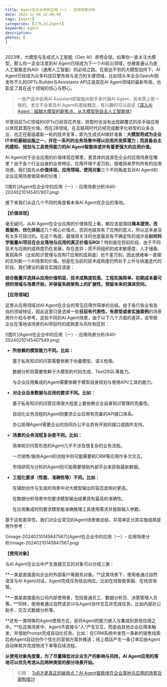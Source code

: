 ```yaml
---
title: Agent在企业中的应用（一）- 应用场景分析
date: 2023-12-06 12:00:00
tags: [Agent]
categories: [工作,AI,Agent]
keywords: Agent
description: 
photos: [
]
---
```

2023年，大模型与生成式人工智能（Gen AI）席卷全球。如果你一直关注大模型，那么你一定会注意到AI Agent已经成为下一个AI前沿领域，也被普遍认为是人工智能走向AGI（通用人工智能）的必经之路。在层出不穷的大模型加持下，AI Agent已经成为众多科技巨擎布局与发力的关键领域，比如领头羊企业OpenAI刚发布不久的GPTs Builder与Assistants API正是其在AI Agent领域的最新布局，也彰显了其在这个领域的信心与野心。



> 一些产品中会用AI Assistant即智能AI助手来代替AI Agent，其本质上是一致的。本文不会普及AI Agent的基础概念，有兴趣的可以阅读【[深入AI Agent：超越大模型的新焦点，从大模型到自主人工智能体](http://mp.weixin.qq.com/s?__biz=Mzk0MjUwMzY1MA==&mid=2247492564&idx=1&sn=d438adfa3738819493bb7ede131c61ab&chksm=c2c08059f5b7094f6bb9f944fae9bf23df04fdb6a03e29632a4fb178c5e3837558d049298f50&scene=21#wechat_redirect)】



尽管目前ToC领域的GPTs已经百花齐放，但暂时也没有出现颠覆式的杀手级应用以体现其潜在价值。而在2B领域，在互联网时代已经完成数字化转型的众多企业，也正在面临着新一轮的技术变革，即为生成式AI做好准备：**大模型将成为企业IT中的基础设施之一，并在一系列的业务场景中得以应用并发挥潜力；而具备自主的感知、规划与工具使用能力的AI Agent智能体或许有着更强大的应用价值。**



AI Agent对于企业应用的价值体现在哪里，更具体的说其在企业的应用场景在哪里？由于各个行业自身的业务特征、应用环境千差万别，很难简单罗列所有的应用场景。我们首先从**价值体现、应用领域、使用对象**三个不同角度去对AI Agent的企业应用场景做简单的分类：

![图片](Agent在企业中的应用（一）- 应用场景分析/640-20240210145407807.png)

接下来我们从这几个不同的角度看未来AI Agent在企业的落地。

**【价值体现】**

毫无疑问，从AI Agent在企业应用的价值体现上看，都应该是围绕**降本提效、改善服务、优化体验**这几个核心价值点，否则也就丧失了应用的意义，所以这本身没有太多可探讨的。在这个角度，最值得关注的也是最具有不确定性的或许是**如何科学衡量AI项目在企业落地与应用的真正价值与ROI**？特别是在目前阶段，由于不同技术与应用的成熟度仍在发展，存在差异；而不同组织的成本敏感度、人才储备、客观条件（比如知识管理与现有IT应用的成熟度）也千差万别，因此很难单一直接的去判断一个AI场景的价值。但是在当前的技术成熟度仍然处于上升与快速迭代的阶段，我们建议的最佳实践应该是：

**综合衡量并选择从应用价值明显、技术成熟度较高、工程实施简单、初期成本最可控的领域与场景开始，并保留系统架构上的扩展性，预留未来的演进空间。**

**【应用领域】**

这里从应用领域对AI Agent在企业的常见应用作简单的总结。由于各行各业有各自的领域特征，因此这里只是选择一些**目前有代表性、有原型或者实施案例**的场景用作介绍与参考。这些不同的AI Agent场景，由于以下几个方面的差异，会导致企业在落地该场景的AI项目时的成熟度与风险有区别：

![图片](Agent在企业中的应用（一）- 应用场景分析/640-20240210145407549.png)

- **所依赖的模型能力不同。比如：**

  基于私有知识的问答需要依赖于向量模型、语义检索。

  数据分析则需要依赖于大模型的代码生成、Text2SQL等能力。

  与企业应用集成的Agent需要依赖于模型自身规划与使用API/工具的能力。

  

- **对企业自身数据与应用的要求不同。比如：**

  基于私有知识的问答应用很大程度上要依赖企业自身知识管理的完备性。

  自动化业务流程的Agent则要求企业应用有完备的API接口体系。

  办公助理Agent需要企业的协同办公平台具有开放的接口或插件支持。

  

- **场景的业务流程复杂度不同。比如：**

  简单知识问答形态的Agent几乎不涉及很复杂的业务流程。

  一次销售/服务Agent的流程中则可能需要和CRM等应用作多次交互。

  市场研究与分析的Agent则可能需要借助外部平台来获取最新数据。

  

- **工程化要求（性能、准确性等）不同。比如：**

  在辅助创作与生成的场景中对大模型输出的容忍度相对更高。

  在数据分析场景中则要求模型输出结果具有最高的准确性。

  在应用集成时则要求模型能准确推理工具使用需求并提取输入参数。

  

基于这些差异性，我们对企业常见的Agent场景做总结，并简单区分其实施成熟度用作参考：

![image-20240210145847567](Agent在企业中的应用（一）- 应用场景分析/image-20240210145847567.png)

**【使用对象】**

与AI Agent在企业中产生直接交互的对象可以分成三类：

**一类是直接面向企业的外部客户等服务对象。**这类场景下，使用者通过自然语言与AI Agent对话，Agent完成任务给出响应。比如在线智能客服、在线咨询等。

**一类是直接面向公司内部使用者，包括普通员工、数据分析员、决策管理人员等。**同样，使用者通过自然语言UI与Agent协作交互并完成任务。比如内部办公助手、交互式数据分析等。

**还有一类特殊的Agent使用方式，是将Agent的能力嵌入与集成到其他应用之中。**在这类场景中，Agent不直接与“人”产生交互，而是由其他企业应用来触发，并借助Prompt完成自动化任务。比如：在CRM系统中发现一条新的销售线索后由Agent自动创作个性化的营销方案并推送；线上商店产生一条订单后由Agent自动审核并完成物流下单等后续流程。

**从使用对象角度看，为了尽量降低对企业生产的影响与风险，AI Agent应用的落地可以优先考虑从后两种类型的部分场景开始。**




>引用： [ToB才是真正的破局点？AI Agent智能体在企业落地与应用的场景及架构探讨](https://mp.weixin.qq.com/s?__biz=Mzk0MjUwMzY1MA==&amp;mid=2247501769&amp;idx=1&amp;sn=eacf889fc97628993a4f0b7aaf52ef78&amp;chksm=c2c0a444f5b72d527d4733fcc1ef32478de97614f0f600ac91f58ec68becc23d922700e365c6&amp;scene=21#wechat_redirect)
